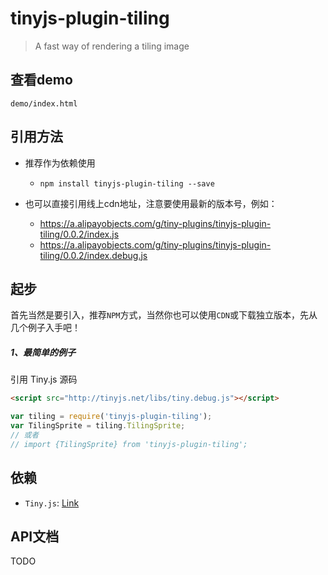 # tinyjs-plugin-tiling

> A fast way of rendering a tiling image

## 查看demo

`demo/index.html`

## 引用方法

- 推荐作为依赖使用

  - `npm install tinyjs-plugin-tiling --save`

- 也可以直接引用线上cdn地址，注意要使用最新的版本号，例如：

  - https://a.alipayobjects.com/g/tiny-plugins/tinyjs-plugin-tiling/0.0.2/index.js
  - https://a.alipayobjects.com/g/tiny-plugins/tinyjs-plugin-tiling/0.0.2/index.debug.js

## 起步
首先当然是要引入，推荐`NPM`方式，当然你也可以使用`CDN`或下载独立版本，先从几个例子入手吧！

##### 1、最简单的例子

引用 Tiny.js 源码
``` html
<script src="http://tinyjs.net/libs/tiny.debug.js"></script>
```
``` js
var tiling = require('tinyjs-plugin-tiling');
var TilingSprite = tiling.TilingSprite;
// 或者
// import {TilingSprite} from 'tinyjs-plugin-tiling';
```

## 依赖
- `Tiny.js`: [Link](http://tinyjs.net/#/docs/api)

## API文档

TODO
